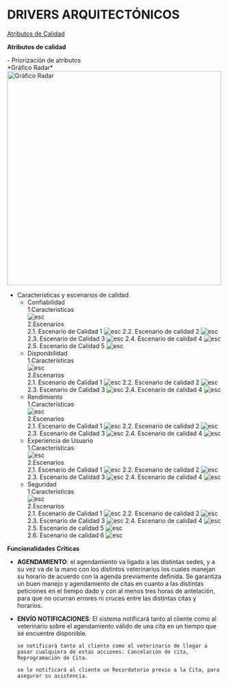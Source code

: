 # DRIVERS ARQUITECTÓNICOS

[Atributos de Calidad](https://docs.google.com/spreadsheets/d/1S_FjFUqPp5lyossS7RIULytX8pctjinT/edit?usp=sharing&ouid=100818533910801106935&rtpof=true&sd=true)

<p><b>Atributos de calidad</b></p>
  - Priorización de atributos
		<br>
        *Gráfico Radar*
        <br>
		<img src="Images/Mapa-Empatia/PriorizaciónAtributos.png" alt="Gráfico Radar" width="500">
  
  - Características y escenarios de calidad
	- Confiabilidad
			<br>
			1.Características
			<br>
			![esc](Images/Atributos-Calidad/Confiabilidad/CaracterisiticasConfiabilidad.png)<br>
			2.Escenarios<br>
				2.1. Escenario de Calidad 1
				![esc](Images/Atributos-Calidad/Confiabilidad/EsBaConfiabilidad1.png)
				2.2. Escenario de calidad 2
				![esc](Images/Atributos-Calidad/Confiabilidad/EsBaConfiabilidad2.png)
				2.3. Escenario de Calidad 3
				![esc](Images/Atributos-Calidad/Confiabilidad/EsBaConfiabilidad3.png)
				2.4. Escenario de calidad 4
				![esc](Images/Atributos-Calidad/Confiabilidad/EsBaConfiabilidad4.png)
				2.5. Escenario de Calidad 5
				![esc](Images/Atributos-Calidad/Confiabilidad/EsBaConfiabilidad5.png)
	- Disponibilidad
			<br>
			1.Características
			<br>
			![esc](Images/Atributos-Calidad/Disponibilidad/CaracterisiticasDisponibilidad.png)<br>
			2.Escenarios<br>
				2.1. Escenario de Calidad 1
					![esc](Images/Atributos-Calidad/Disponibilidad/EsBaDisponibilidad1.png)
				2.2. Escenario de calidad 2
					![esc](Images/Atributos-Calidad/Disponibilidad/EsBaDisponibilidad2.png)
				2.3. Escenario de Calidad 3
					![esc](Images/Atributos-Calidad/Disponibilidad/EsBaDisponibilidad3.png)
				2.4. Escenario de calidad 4
					![esc](Images/Atributos-Calidad/Disponibilidad/EsBaDisponibilidad4.png)
	- Rendimiento
			<br>
			1.Características
			<br>
			![esc](Images/Atributos-Calidad/Rendimiento/CaractersiticasRendimiento.png)<br>
			2.Escenarios<br>
				2.1. Escenario de Calidad 1
					![esc](Images/Atributos-Calidad/Rendimiento/EsBaRendimiento1.png)
				2.2. Escenario de calidad 2
					![esc](Images/Atributos-Calidad/Rendimiento/EsBaRendimiento2.png)
				2.3. Escenario de Calidad 3
					![esc](Images/Atributos-Calidad/Rendimiento/EsBaRendimiento3.png)
				2.4. Escenario de calidad 4
					![esc](Images/Atributos-Calidad/Rendimiento/EsBaRendimiento4.png)
	- Experiencia de Usuario
			<br>
			1.Características
			<br>
			![esc](Images/Atributos-Calidad/Ux/CaracterisitcasUx.png)
			<br>
			2.Escenarios<br>
				2.1. Escenario de Calidad 1
					![esc](Images/Atributos-Calidad/Ux/EsBaUx1.png)
				2.2. Escenario de calidad 2
					![esc](Images/Atributos-Calidad/Ux/EsBaUx2.png)
				2.3. Escenario de Calidad 3
					![esc](Images/Atributos-Calidad/Ux/EsBaUx3.png)
				2.4. Escenario de calidad 4
					![esc](Images/Atributos-Calidad/Ux/EsBaUx4.png)		
	- Seguridad
			<br>
			1.Características
			<br>
			![esc](Images/Atributos-Calidad/Seguridad/CaracterisitcasSeguridad.png)
			<br>
			2.Escenarios<br>
				2.1. Escenario de Calidad 1
					![esc](Images/Atributos-Calidad/Seguridad/EsBaSeguridad1.png)
				2.2. Escenario de calidad 2
					![esc](Images/Atributos-Calidad/Seguridad/EsBaSeguridad2.png)
				2.3. Escenario de Calidad 3
					![esc](Images/Atributos-Calidad/Seguridad/EsBaSeguridad3.png)
				2.4. Escenario de calidad 4
					![esc](Images/Atributos-Calidad/Seguridad/EsBaSeguridad4.png)	
				2.5. Escenario de calidad 5
					![esc](Images/Atributos-Calidad/Seguridad/EsBaSeguridad5.png)		
				2.6. Escenario de calidad 6
					![esc](Images/Atributos-Calidad/Seguridad/EsBaSeguridad6.png)

**Funcionalidades Críticas** 
  - **AGENDAMIENTO**:  el agendamiento va ligado a las distintas sedes, y a su vez va de la mano con los distintos veterinarios los cuales manejan su horario de acuerdo con la agenda previamente definida. Se garantiza un buen manejo y agendamiento de citas en cuanto a las distintas peticiones en el tiempo dado y con al menos tres horas de antelación, para que no ocurran errores ni cruces entre las distintas citas y horarios.
  - **ENVÍO NOTIFICACIONES**: El sistema notificará tanto al cliente como al veterinario sobre el agendamiento válido de una cita en un tiempo que se encuentre disponible.
	
		se notificará tanto al cliente como al veterinario de llegar a pasar cualquiera de estas acciones: Cancelación de cita, Reprogramación de Cita.
	
		se le notificará al cliente un Recordatorio previo a la Cita, para asegurar su asistencia.
